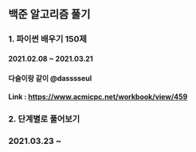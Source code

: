 ## 백준 알고리즘 풀기

### 1. 파이썬 배우기 150제
#### 2021.02.08 ~ 2021.03.21
#### 다슬이랑 같이 @dasssseul
#### Link : https://www.acmicpc.net/workbook/view/459

### 2. 단계별로 풀어보기
### 2021.03.23 ~
